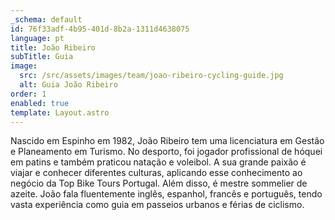 ```yaml
---
_schema: default
id: 76f33adf-4b95-401d-8b2a-1311d4638075
language: pt
title: João Ribeiro
subTitle: Guia
image:
  src: /src/assets/images/team/joao-ribeiro-cycling-guide.jpg
  alt: Guia João Ribeiro
order: 1
enabled: true
template: Layout.astro
---
```


Nascido em Espinho em 1982, João Ribeiro tem uma licenciatura em Gestão e
Planeamento em Turismo. No desporto, foi jogador profissional de hóquei em
patins e também praticou natação e voleibol. A sua grande paixão é viajar e
conhecer diferentes culturas, aplicando esse conhecimento ao negócio da Top Bike
Tours Portugal. Além disso, é mestre sommelier de azeite. João fala fluentemente
inglês, espanhol, francês e português, tendo vasta experiência como guia em
passeios urbanos e férias de ciclismo.
